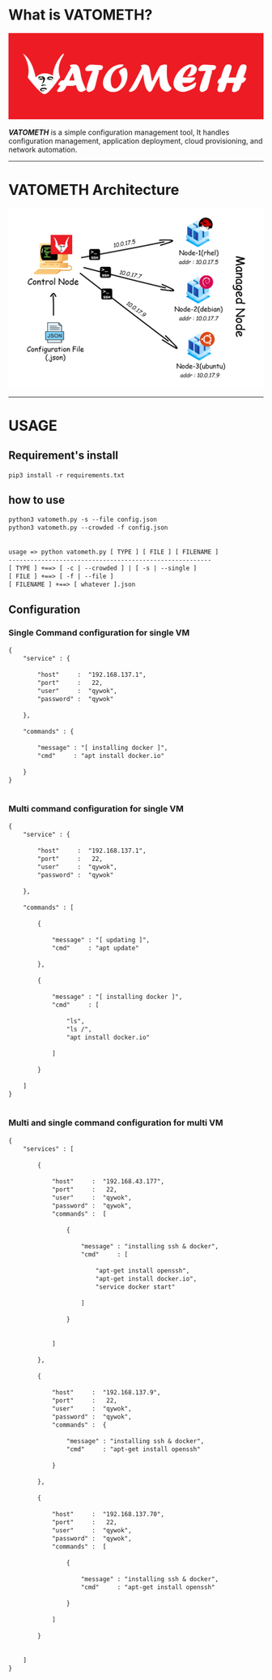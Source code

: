 # What is VATOMETH?

<p align="center">
    <img src="img/vatometh_icon.jpg"></img>
</p>
 
 **_VATOMETH_** is a simple configuration management tool, It handles
configuration management, application deployment, cloud provisioning, and network automation.
 
 <hr>
 
 # VATOMETH Architecture

<p align="center">
    <img src="img/architecture.jpg"></img>
</p>
 
 <hr>
 
 # USAGE
 
## Requirement's install

```
pip3 install -r requirements.txt
```
 
 ## how to use

```
python3 vatometh.py -s --file config.json
python3 vatometh.py --crowded -f config.json


usage => python vatometh.py [ TYPE ] [ FILE ] [ FILENAME ]
--------------------------------------------------------
[ TYPE ] +==> [ -c | --crowded ] | [ -s | --single ]
[ FILE ] +==> [ -f | --file ]
[ FILENAME ] +==> [ whatever ].json
```

 ## Configuration
 
 ### Single Command configuration for single VM

```
{
    "service" : {

        "host"     :  "192.168.137.1",
        "port"     :   22,
        "user"     :  "qywok",
        "password" :  "qywok"

    },

    "commands" : {

        "message" : "[ installing docker ]",
        "cmd"     : "apt install docker.io"

    }
}
 
```

 ### Multi command configuration for single VM

```
{
    "service" : {

        "host"     :  "192.168.137.1",
        "port"     :   22,
        "user"     :  "qywok",
        "password" :  "qywok"

    },

    "commands" : [

        {

            "message" : "[ updating ]",
            "cmd"     : "apt update"

        },

        {

            "message" : "[ installing docker ]",
            "cmd"     : [

                "ls",
                "ls /",
                "apt install docker.io"

            ]

        }

    ]
}
 
```

 ### Multi and single command configuration for multi VM

```
{
    "services" : [

        {

            "host"     :  "192.168.43.177",
            "port"     :   22,
            "user"     :  "qywok",
            "password" :  "qywok",
            "commands" :  [

                {

                    "message" : "installing ssh & docker",
                    "cmd"     : [
        
                        "apt-get install openssh",
                        "apt-get install docker.io",
                        "service docker start"
        
                    ]
        
                }


            ]

        },
        
        {

            "host"     :  "192.168.137.9",
            "port"     :   22,
            "user"     :  "qywok",
            "password" :  "qywok",
            "commands" :  {

                "message" : "installing ssh & docker",
                "cmd"     : "apt-get install openssh"
    
            }

        },

        {

            "host"     :  "192.168.137.70",
            "port"     :   22,
            "user"     :  "qywok",
            "password" :  "qywok",
            "commands" :  [

                {

                    "message" : "installing ssh & docker",
                    "cmd"     : "apt-get install openssh"
    
                }

            ]

        }
        

    ]
}
 
```
